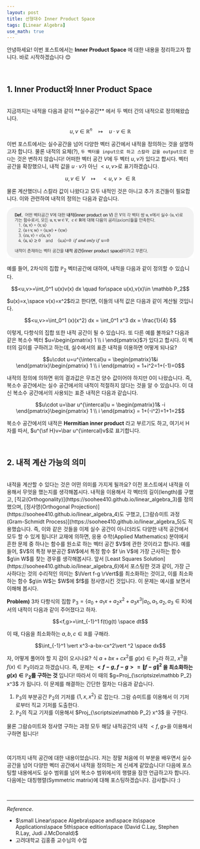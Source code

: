 ```yaml
---
layout: post
title: 선형대수 Inner Product Space
tags: [Linear Algebra]
use_math: true
---
```

안녕하세요! 이번 포스트에서는  **Inner Product Space** 에 대한 내용을 정리하고자 합니다. 바로 시작하겠습니다 😊

<br>

## 1.  Inner Product와 Inner Product Space

<br>
지금까지는 내적을 다음과 같이 **실수공간** 에서 두 벡터 간의 내적으로 정의해왔습니다.

$$u, v \in \mathbb R^n\quad \mapsto \quad u\cdot v \in \mathbb R$$

이번 포스트에서는 실수공간을 넘어 다양한 벡터 공간에서 내적을 정의하는 것을 설명하고자 합니다. 물론 내적의 요체(?), ``두 벡터를 input으로 하고 스칼라 값을 output으로 한다``는 것은 변하지 않습니다! 어떠한 벡터 공간 $V$에 두 벡터 $u, v$가 있다고 합시다. 벡터 공간을 확장했으니, 내적 값을 $u\cdot v$가 아닌 $<u,v>$로 표기하겠습니다.

$$u, v \in V\quad \mapsto\quad <u, v> \in \mathbb R$$

물론 계산했더니 스칼라 값이 나왔다고 모두 내적인 것은 아니고 추가 조건들이 필요합니다. 이와 관련하여 내적의 정의는 다음과 같습니다.

<img src="/assets/inner.png" width="700px">

예를 들어, 2차식의 집합 $\mathbb P_2$ 벡터공간에 대하여, 내적을 다음과 같이 정의할 수 있습니다.

$$<u,v>=\int_0^1 u(x)v(x) dx \quad for\space u(x),v(x)\in \mathbb P_2$$

$u(x)=x,\space v(x)=x^2$라고 한다면, 이들의 내적 값은 다음과 같이 계산될 것입니다.


$$<u,v>=\int_0^1 (x)(x^2) dx = \int_0^1 x^3 dx = \frac{1}{4}  $$

이렇게, 다항식의 집합 또한 내적 공간이 될 수 있습니다. 또 다른 예를 볼까요? 다음과 같은 복소수 벡터 $u=\begin{pmatrix} 1 \\ i \end{pmatrix}$가 있다고 합시다. 이 벡터의 길이를 구하려고 하는데, 실수에서의 표준 내적을 이용하면 어떻게 되나요?

$$u\cdot u=u^{\intercal}u = \begin{pmatrix}1&i \end{pmatrix}\begin{pmatrix} 1 \\ i \end{pmatrix} = 1+i^2=1+(-1)=0$$

내적의 정의에 의하면 위의 결과값은 무조건 양수 값이어야 하지만 0이 나왔습니다. 즉, 복소수 공간에서는 실수 공간에서의 내적이 적절하지 않다는 것을 알 수 있습니다. 이 대신 복소수 공간에서의 사용되는 표준 내적은 다음과 같습니다.

$$u\cdot u=\bar u^{\intercal}u = \begin{pmatrix}1& -i \end{pmatrix}\begin{pmatrix} 1 \\ i \end{pmatrix} = 1+(-i^2)=1+1=2$$

복소수 공간에서의 내적은 **Hermitian inner product** 라고 부르기도 하고, 여기서 H자를 따서, $u^{\sf H}v=\bar u^{\intercal}v$로 표기합니다.

<br>

## 2. 내적 계산 가능의 의미

<br>
내적을 계산할 수 있다는 것은 어떤 의미를 가지게 될까요? 이전 포스트에서 내적을 이용해서 무엇을 했는지를 생각해봅시다. 내적을 이용해서 각 벡터의 길이(length)를 구했고, [직교(Orthogonality)](https://soohee410.github.io/linear_algebra_3)를 정의했으며, [정사영(Orthogonal Projection)](https://soohee410.github.io/linear_algebra_4)도 구했고, [그람슈미트 과정(Gram-Schmidt Process)](https://soohee410.github.io/linear_algebra_5)도 적용했습니다. 즉, 이와 같은 것들을 이제 실수 공간이 아니더라도 다양한 내적 공간에서 모두 할 수 있게 됩니다!  
교재에 의하면, 응용 수학(Applied Mathematics) 분야에서 흔한 문제 중 하나는 함수를 원소로 하는 벡터 공간 $V$에 관한 것이라고 합니다.  예를 들어, $V$의 특정 부분공간 $W$에서 특정 함수 $f \in V$에 가장 근사하는 함수 $g\in W$를 찾는 경우를 생각해봅시다. 앞서 [Least Squares Solution](https://soohee410.github.io/linear_algebra_6)에서 포스팅한 것과 같이,  가장 근사하다는 것의 수리적인 의미는 $\lVert f-g \rVert$를 최소화하는 것이고, 이를 최소화하는 함수 $g\in W$는 $W$에 $f$를 정사영시킨 것입니다. 이 문제는 예시를 보면서 이해해 봅시다.

**Problem)** 3차 다항식의 집합 $\mathbb P_3=\lbrace a_0+a_1x+a_2x^2+a_3x^3 \vert a_0, a_1, a_2,a_3\in \mathbb R \rbrace$에서의 내적이 다음과 같이 주어졌다고 하자.

$$<f,g>=\int_{-1}^1 f(t)g(t) \space dt$$

이 때, 다음을 최소화하는 $a,b,c \in \mathbb R$를 구해라.

$$\int_{-1}^1 \vert x^3-a-bx-cx^2\vert ^2 \space dx$$

자, 어떻게 풀어야 할 지 감이 오시나요? 식 $a+bx+cx^2$를 $g(x)\in \mathbb P_2$라 하고, $x^3$을 $f(x)\in \mathbb P_3$이라고 하겠습니다. 즉, 문제는 **$<f-g, f-g> = \lVert f-g \rVert ^2$ 을 최소화하는 $g(x)\in \mathbb P_2$를 구하는 것** 입니다!
따라서 이 때의 $g=Proj_{\scriptsize\mathbb P_2} x^3$ 가 됩니다. 이 문제를 해결하는 간단한 절차는 다음과 같습니다.

1. $\mathbb P_3$의 부분공간 $\mathbb P_2$의 기저를 $\lbrace 1,x,x^2 \rbrace$ 로 잡는다. 그람 슈미트를 이용해서 이 기저로부터 직교 기저를 도출한다.
2. $\mathbb P_2$의 직교 기저를 이용해서  $Proj_{\scriptsize\mathbb P_2} x^3$ 을 구한다.

물론 그람슈미트와 정사영 구하는 과정 모두 해당 내적공간의 내적 $<f,g>$을 이용해서 구하면 됩니다!

<br>

여기까지 내적 공간에 대한 내용이었습니다. 저는 정말 처음에 이 부분을 배우면서 실수 공간을 넘어 다양한 벡터 공간에서 내적을 정의하는 게 신세계 같았습니다! 다음에 포스팅할 내용에서도 실수 범위를 넘어 복소수 범위에서의 행렬을 잠깐 언급하고자 합니다. 다음에는 대칭행렬(Symmetric matrix)에 대해 포스팅하겠습니다. 감사합니다 :)

<br>

---
$Reference.$  
- $\small Linear\space Algebra\space and\space its\space Applications\space 5th\space edition\space (David C.Lay, Stephen R.Lay, Judi J.McDonald)$
- 고려대학교 김홍중 교수님의 수업

<br>
